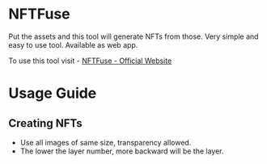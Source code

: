 # NFTFuse

Put the assets and this tool will generate NFTs from those.
Very simple and easy to use tool.
Available as web app.

To use this tool visit - [NFTFuse - Official Website](https://fuse.tullax.ml/)

# Usage Guide

## Creating NFTs
- Use all images of same size, transparency allowed.
- The lower the layer number, more backward will be the layer.

